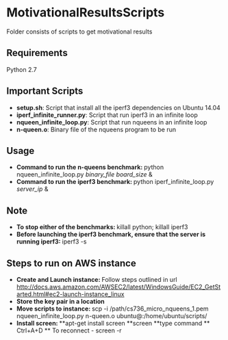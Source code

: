 # MotivationalResultsScripts
Folder consists of scripts to get motivational results

## Requirements
Python 2.7

## Important Scripts
* <b>setup.sh</b>: Script that install all the iperf3 dependencies on Ubuntu 14.04 
* <b>iperf_infinite_runner.py</b>: Script that run iperf3 in an infinite loop
* <b>nqueen_infinite_loop.py</b>: Script that run nqueens in an infinite loop 
* <b>n-queen.o</b>: Binary file of the nqueens program to be run 

## Usage
* <b>Command to run the n-queens benchmark: </b>python nqueen_infinite_loop.py <i>binary_file</i> <i>board_size</i> &
* <b>Command to run the iperf3 benchmark: </b>python iperf_infinite_loop.py <i>server_ip</i> &  

## Note
* <b> To stop either of the benchmarks: </b> killall python; killall iperf3
* <b> Before launching the iperf3 benchmark, ensure that the server is running iperf3: </b> iperf3 -s

## Steps to run on AWS instance
* <b> Create and Launch instance: </b> Follow steps outlined in url http://docs.aws.amazon.com/AWSEC2/latest/WindowsGuide/EC2_GetStarted.html#ec2-launch-instance_linux
* <b> Store the key pair in a location </b>
* <b> Move scripts to instance: </b> scp -i /path/cs736_micro_nqueens_1.pem nqueen_infinite_loop.py n-queen.o ubuntu@<publicDNS name>:/home/ubuntu/scripts/
* <b> Install screen: </b> 
**apt-get install screen
**screen
**type command
** Ctrl+A+D
** To reconnect - screen -r
